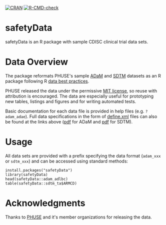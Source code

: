 <!-- badges: start -->
[![CRAN](https://www.r-pkg.org/badges/version/safetyData?color=green)](https://cran.r-project.org/package=safetyData)
[![R-CMD-check](https://github.com/SafetyGraphics/safetyData/workflows/R-CMD-check/badge.svg)](https://github.com/SafetyGraphics/safetyData/actions)

<!-- badges: end -->
  
# safetyData

safetyData is an R package with sample CDISC clinical trial data sets.

# Data Overview

The package reformats PHUSE's sample [ADaM](https://github.com/phuse-org/phuse-scripts/tree/master/data/adam/cdiscpilot01) and [SDTM](https://github.com/phuse-org/phuse-scripts/tree/master/data/sdtm/cdiscpilot01) datasets as an R package following R [data best practices](https://r-pkgs.org/data.html).

PHUSE released the data under the permissive [MIT license](https://github.com/phuse-org/phuse-scripts/blob/master/LICENSE.md), so reuse with attribution is encouraged. The data are especially useful for prototyping new tables, listings and figures and for writing automated tests. 

Basic documentation for each data file is provided in help files (e.g. `?adam_adae`). Full data specifications in the form of [define.xml](https://www.cdisc.org/standards/data-exchange/define-xml) files can also be found at the links above ([pdf](https://github.com/phuse-org/phuse-scripts/blob/master/data/adam/cdiscpilot01/define.pdf) for ADaM and [pdf](https://github.com/phuse-org/phuse-scripts/blob/master/data/sdtm/cdiscpilot01/define.pdf) for SDTM). 

# Usage

All data sets are provided with a prefix specifying the data format (`adam_xxx` or `sdtm_xxx`) and can be accessed using standard methods: 

```
install.packages("safetyData")
library(safetyData)
head(safetyData::adam_adlbc) 
table(safetyData::sdtm_ta$ARMCD)
```

# Acknowledgments

Thanks to [PHUSE](https://phuse.global/) and it's member organizations for releasing the data. 
